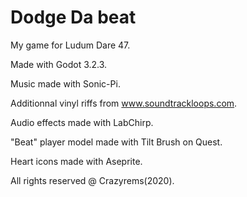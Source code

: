# Dodge Da beat

My game for Ludum Dare 47.

Made with Godot 3.2.3.

Music made with Sonic-Pi.

Additionnal vinyl riffs from www.soundtrackloops.com.

Audio effects made with LabChirp.

"Beat" player model made with Tilt Brush on Quest.

Heart icons made with Aseprite.

All rights reserved @ Crazyrems(2020).
